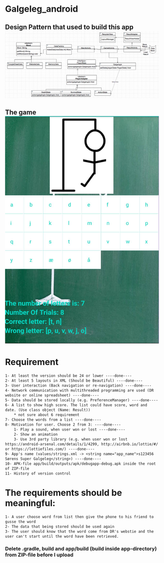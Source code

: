 # Galgeleg_android

## Design Pattern that used to build this app ![](class-diagram.png)

## The game ![](galgeleg.JPG)

# Requirement
    1- At least the version should be 24 or lower ----done---- 
    2- At least 5 layouts in XML (Should be Beautiful) ----done----  
    3- User interaction (Back navigation or re-navigation) ----done---- 
    4- Network communication with multithreaded programming are used (DR website or online spreadsheet) ----done----
    5- Data should be stored locally (e.g. PreferenceManager) ----done----
    6- A list to show high score. The list could have score, word and date. (Use class object (Name: Result))
        * not sure about 6 requirement 
    7- Choose the words from a list ----done----  
    8- Motivation for user. Choose 2 from 3: ----done---- 
        1- Play a sound, when user won or lost ----done---- 
        2- Show an animation
        3- Use 3rd party library (e.g. when user won or lost https://android-arsenal.com/details/1/4299, http://airbnb.io/lottie/#/ or https://lottiefiles.com/) ----done----
    9- App's name (values/strings.xml -> <string name="app_name">s123456 Sørens Super Galgeleg</string>) ----done----
    10- APK-file app/build/outputs/apk/debugapp-debug.apk inside the root of ZIP-file
    11- History of version control

# The requirements should be meaningful: 
    1- A user choose word from list then give the phone to his friend to gusse the word
    2- The data that being stored should be used again
    3- The user should know that the word come from DR's webstie and the user can't start until the word have been retrieved. 
      
### Delete .gradle, build and app/build (build inside app-directory) from ZIP-file before I upload
      
